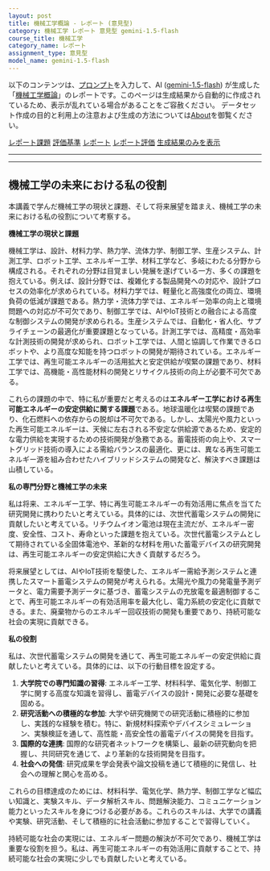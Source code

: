```yaml
---
layout: post
title: 機械工学概論 - レポート (意見型)
category: 機械工学 レポート 意見型 gemini-1.5-flash
course_title: 機械工学
category_name: レポート
assignment_type: 意見型
model_name: gemini-1.5-flash
---
```


以下のコンテンツは、[プロンプト](http://127.0.0.1:8000/generated/機械工学/gemini-1.5-flash/prompt_レポート-意見型.md)を入力して、AI ([gemini-1.5-flash](contents/gemini-1.5-flash)) が生成した「[機械工学概論](/contents/機械工学/)」のレポートです。このページは生成結果から自動的に作成されているため、表示が乱れている場合があることをご容赦ください。
データセット作成の目的と利用上の注意および生成の方法については[About](/About)を御覧ください。

[レポート課題](../レポート課題-意見型)
[評価基準](../評価基準-意見型)
[レポート](../レポート-意見型)
[レポート評価](../レポート評価-意見型)
[生成結果のみを表示](http://127.0.0.1:8000/generated/機械工学/gemini-1.5-flash/レポート-意見型.md)
  

***
***
  
## 機械工学の未来における私の役割

本講義で学んだ機械工学の現状と課題、そして将来展望を踏まえ、機械工学の未来における私の役割について考察する。

**機械工学の現状と課題**

機械工学は、設計、材料力学、熱力学、流体力学、制御工学、生産システム、計測工学、ロボット工学、エネルギー工学、材料工学など、多岐にわたる分野から構成される。それぞれの分野は目覚ましい発展を遂げている一方、多くの課題を抱えている。例えば、設計分野では、複雑化する製品開発への対応や、設計プロセスの効率化が求められている。材料力学では、軽量化と高強度化の両立、環境負荷の低減が課題である。熱力学・流体力学では、エネルギー効率の向上と環境問題への対応が不可欠であり、制御工学では、AIやIoT技術との融合による高度な制御システムの開発が求められる。生産システムでは、自動化・省人化、サプライチェーンの最適化が重要課題となっている。計測工学では、高精度・高効率な計測技術の開発が求められ、ロボット工学では、人間と協調して作業できるロボットや、より高度な知能を持つロボットの開発が期待されている。エネルギー工学では、再生可能エネルギーの活用拡大と安定供給が喫緊の課題であり、材料工学では、高機能・高性能材料の開発とリサイクル技術の向上が必要不可欠である。

これらの課題の中で、特に私が重要だと考えるのは**エネルギー工学における再生可能エネルギーの安定供給に関する課題**である。地球温暖化は喫緊の課題であり、化石燃料への依存からの脱却は不可欠である。しかし、太陽光や風力といった再生可能エネルギーは、天候に左右される不安定な供給源であるため、安定的な電力供給を実現するための技術開発が急務である。蓄電技術の向上や、スマートグリッド技術の導入による需給バランスの最適化、更には、異なる再生可能エネルギー源を組み合わせたハイブリッドシステムの開発など、解決すべき課題は山積している。


**私の専門分野と機械工学の未来**

私は将来、エネルギー工学、特に再生可能エネルギーの有効活用に焦点を当てた研究開発に携わりたいと考えている。具体的には、次世代蓄電システムの開発に貢献したいと考えている。リチウムイオン電池は現在主流だが、エネルギー密度、安全性、コスト、寿命といった課題を抱えている。次世代蓄電システムとして期待されている全固体電池や、革新的な材料を用いた蓄電デバイスの研究開発は、再生可能エネルギーの安定供給に大きく貢献するだろう。

将来展望としては、AIやIoT技術を駆使した、エネルギー需給予測システムと連携したスマート蓄電システムの開発が考えられる。太陽光や風力の発電量予測データと、電力需要予測データに基づき、蓄電システムの充放電を最適制御することで、再生可能エネルギーの有効活用率を最大化し、電力系統の安定化に貢献できる。また、廃棄物からのエネルギー回収技術の開発も重要であり、持続可能な社会の実現に貢献できる。


**私の役割**

私は、次世代蓄電システムの開発を通じて、再生可能エネルギーの安定供給に貢献したいと考えている。具体的には、以下の行動目標を設定する。

1. **大学院での専門知識の習得**: エネルギー工学、材料科学、電気化学、制御工学に関する高度な知識を習得し、蓄電デバイスの設計・開発に必要な基礎を固める。
2. **研究活動への積極的な参加**:  大学や研究機関での研究活動に積極的に参加し、実践的な経験を積む。特に、新規材料探索やデバイスシミュレーション、実験検証を通して、高性能・高安全性の蓄電デバイスの開発を目指す。
3. **国際的な連携**: 国際的な研究者ネットワークを構築し、最新の研究動向を把握し、共同研究を通じて、より革新的な技術開発を目指す。
4. **社会への発信**: 研究成果を学会発表や論文投稿を通じて積極的に発信し、社会への理解と関心を高める。


これらの目標達成のためには、材料科学、電気化学、熱力学、制御工学など幅広い知識と、実験スキル、データ解析スキル、問題解決能力、コミュニケーション能力といったスキルを身につける必要がある。これらのスキルは、大学での講義や実験、研究活動、そして積極的に社会活動に参加することで習得していく。

持続可能な社会の実現には、エネルギー問題の解決が不可欠であり、機械工学は重要な役割を担う。私は、再生可能エネルギーの有効活用に貢献することで、持続可能な社会の実現に少しでも貢献したいと考えている。
